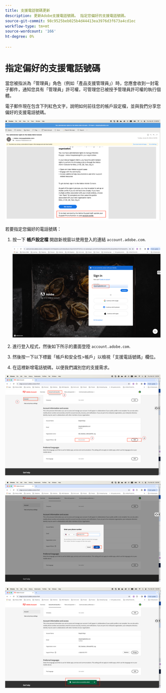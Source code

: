 ```yaml
---
title: 支援電話號碼更新
description: 更新Adobe支援電話號碼。 指定您偏好的支援電話號碼。
source-git-commit: 98c9525beb025b4d44413ea3976d3f673a4cd1ec
workflow-type: tm+mt
source-wordcount: '166'
ht-degree: 0%

---
```


# 指定偏好的支援電話號碼

當您被指派為「管理員」角色（例如「產品支援管理員」）時，您應會收到一封電子郵件，通知您具有「管理員」許可權，可管理您已被授予管理員許可權的執行個體。

電子郵件現在包含下列紅色文字，說明如何前往您的帳戶設定檔，並與我們分享您偏好的支援電話號碼。

![偏好的支援號碼](assets/admin-console-1.png)

若要指定您偏好的電話號碼：

1. 按一下 **帳戶設定檔** 開啟新視窗以使用登入的連結 `account.adobe.com`.

   ![登入](assets/sign-in.png)

1. 進行登入程式，然後如下所示的畫面登陸 `account.adobe.com`.
1. 然後按一下以下標籤「帳戶和安全性>帳戶」以檢視「支援電話號碼」欄位。
1. 在這裡新增電話號碼，以便我們識別您的支援需求。

![指定詳細資料](assets/account-info.png)

![新增電話號碼](assets/enter-phone-number.png)

![個結果](assets/result.png)
